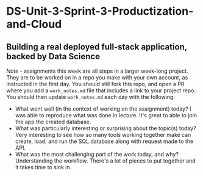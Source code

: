 # DS-Unit-3-Sprint-3-Productization-and-Cloud
Building a real deployed full-stack application, backed by Data Science
--------------------

*Note* - assignments this week are all steps in a larger week-long project. They
are to be worked on in a repo you make with your own account, as instructed in
the first day. You should still fork this repo, and open a PR where you add a
`work_notes.md` file that includes a link to your project repo. You should then
update `work_notes.md` each day with the following:

- What went well (in the context of working on the assignment) today?
I was able to reproduce what was done in lecture. It's great to able to join the app the created database.
- What was particularly interesting or surprising about the topic(s) today?
Very interesting to see how so many tools working together make can create, load, and run the SQL database along with request made to the API.
- What was the most challenging part of the work today, and why?
Understanding the workflow. There's a lot of pieces to put together and it takes time to sink in.
